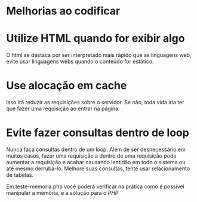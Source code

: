 # Melhorias ao codificar

# Utilize HTML quando for exibir algo
O html se destaca por ser interpretado mais rápido que as linguagens web, evite usar linguagens webs quando o conteúdo for estático.
# Use alocação em cache
Isso irá reduzir as requisições sobre o servidor. Se não, toda vida iria ter que fazer uma requisição ao entrar na página.
# Evite fazer consultas dentro de loop
Nunca faça consultas dentro de um loop. Além de ser desnecessário em muitos casos, fazer uma requisição a dentro de uma requisição pode aumentar a requisição e acabar causando lentidão em todo o sistema ou até mesmo derruba-lo. Melhore suas consultas, tente usar relacionamento de tabelas.

Em teste-memoria.php você poderá verificar na prática como é possível manipular a memória, e a solução para o *PHP*
